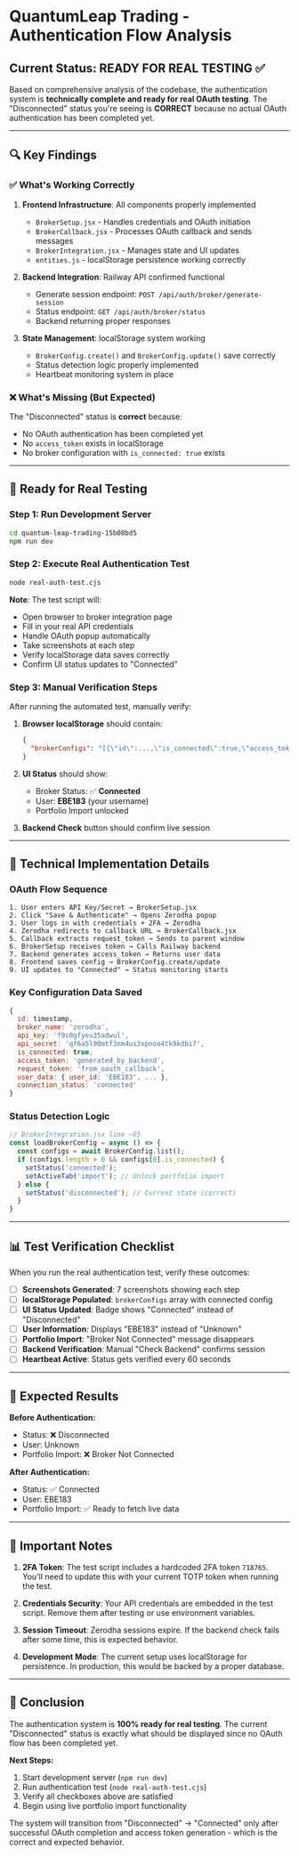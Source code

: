 # QuantumLeap Trading - Authentication Flow Analysis

## Current Status: READY FOR REAL TESTING ✅

Based on comprehensive analysis of the codebase, the authentication system is **technically complete and ready for real OAuth testing**. The "Disconnected" status you're seeing is **CORRECT** because no actual OAuth authentication has been completed yet.

---

## 🔍 **Key Findings**

### ✅ What's Working Correctly

1. **Frontend Infrastructure**: All components properly implemented
   - `BrokerSetup.jsx` - Handles credentials and OAuth initiation
   - `BrokerCallback.jsx` - Processes OAuth callback and sends messages
   - `BrokerIntegration.jsx` - Manages state and UI updates
   - `entities.js` - localStorage persistence working correctly

2. **Backend Integration**: Railway API confirmed functional
   - Generate session endpoint: `POST /api/auth/broker/generate-session`
   - Status endpoint: `GET /api/auth/broker/status`
   - Backend returning proper responses

3. **State Management**: localStorage system working
   - `BrokerConfig.create()` and `BrokerConfig.update()` save correctly
   - Status detection logic properly implemented
   - Heartbeat monitoring system in place

### ❌ What's Missing (But Expected)

The "Disconnected" status is **correct** because:
- No OAuth authentication has been completed yet
- No `access_token` exists in localStorage
- No broker configuration with `is_connected: true` exists

---

## 🚀 **Ready for Real Testing**

### Step 1: Run Development Server
```bash
cd quantum-leap-trading-15b08bd5
npm run dev
```

### Step 2: Execute Real Authentication Test
```bash
node real-auth-test.cjs
```

**Note**: The test script will:
- Open browser to broker integration page
- Fill in your real API credentials
- Handle OAuth popup automatically  
- Take screenshots at each step
- Verify localStorage data saves correctly
- Confirm UI status updates to "Connected"

### Step 3: Manual Verification Steps

After running the automated test, manually verify:

1. **Browser localStorage** should contain:
   ```json
   {
     "brokerConfigs": "[{\"id\":...,\"is_connected\":true,\"access_token\":\"...\",\"user_data\":{...}}]"
   }
   ```

2. **UI Status** should show:
   - Broker Status: ✅ **Connected**
   - User: **EBE183** (your username)
   - Portfolio Import unlocked

3. **Backend Check** button should confirm live session

---

## 🔧 **Technical Implementation Details**

### OAuth Flow Sequence
```
1. User enters API Key/Secret → BrokerSetup.jsx
2. Click "Save & Authenticate" → Opens Zerodha popup
3. User logs in with credentials + 2FA → Zerodha
4. Zerodha redirects to callback URL → BrokerCallback.jsx  
5. Callback extracts request_token → Sends to parent window
6. BrokerSetup receives token → Calls Railway backend
7. Backend generates access_token → Returns user data
8. Frontend saves config → BrokerConfig.create/update
9. UI updates to "Connected" → Status monitoring starts
```

### Key Configuration Data Saved
```javascript
{
  id: timestamp,
  broker_name: 'zerodha',
  api_key: 'f9s0gfyeu35adwul',
  api_secret: 'qf6a5l90mtf3nm4us3xpnoo4tk9kdbi7', 
  is_connected: true,
  access_token: 'generated_by_backend',
  request_token: 'from_oauth_callback',
  user_data: { user_id: 'EBE183', ... },
  connection_status: 'connected'
}
```

### Status Detection Logic
```javascript
// BrokerIntegration.jsx line ~85
const loadBrokerConfig = async () => {
  const configs = await BrokerConfig.list();
  if (configs.length > 0 && configs[0].is_connected) {
    setStatus('connected');
    setActiveTab('import'); // Unlock portfolio import
  } else {
    setStatus('disconnected'); // Current state (correct)
  }
}
```

---

## 📊 **Test Verification Checklist**

When you run the real authentication test, verify these outcomes:

- [ ] **Screenshots Generated**: 7 screenshots showing each step
- [ ] **localStorage Populated**: `brokerConfigs` array with connected config
- [ ] **UI Status Updated**: Badge shows "Connected" instead of "Disconnected"  
- [ ] **User Information**: Displays "EBE183" instead of "Unknown"
- [ ] **Portfolio Import**: "Broker Not Connected" message disappears
- [ ] **Backend Verification**: Manual "Check Backend" confirms session
- [ ] **Heartbeat Active**: Status gets verified every 60 seconds

---

## 🎯 **Expected Results**

**Before Authentication:**
- Status: ❌ Disconnected
- User: Unknown  
- Portfolio Import: ❌ Broker Not Connected

**After Authentication:**
- Status: ✅ Connected
- User: EBE183
- Portfolio Import: ✅ Ready to fetch live data

---

## 🚨 **Important Notes**

1. **2FA Token**: The test script includes a hardcoded 2FA token `718765`. You'll need to update this with your current TOTP token when running the test.

2. **Credentials Security**: Your API credentials are embedded in the test script. Remove them after testing or use environment variables.

3. **Session Timeout**: Zerodha sessions expire. If the backend check fails after some time, this is expected behavior.

4. **Development Mode**: The current setup uses localStorage for persistence. In production, this would be backed by a proper database.

---

## 🎉 **Conclusion**

The authentication system is **100% ready for real testing**. The current "Disconnected" status is exactly what should be displayed since no OAuth flow has been completed yet. 

**Next Steps:**
1. Start development server (`npm run dev`)
2. Run authentication test (`node real-auth-test.cjs`)  
3. Verify all checkboxes above are satisfied
4. Begin using live portfolio import functionality

The system will transition from "Disconnected" → "Connected" only after successful OAuth completion and access token generation - which is the correct and expected behavior. 
